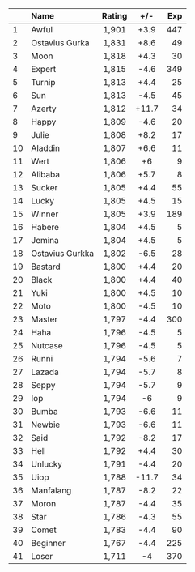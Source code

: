 | |Name|Rating|+/-|Exp|
|-|:---|:----:|:-:|--:|
|1|Awful|1,901|+3.9|447|
|2|Ostavius Gurka|1,831|+8.6|49|
|3|Moon|1,818|+4.3|30|
|4|Expert|1,815|-4.6|349|
|5|Turnip|1,813|+4.4|25|
|6|Sun|1,813|-4.5|45|
|7|Azerty|1,812|+11.7|34|
|8|Happy|1,809|-4.6|20|
|9|Julie|1,808|+8.2|17|
|10|Aladdin|1,807|+6.6|11|
|11|Wert|1,806|+6|9|
|12|Alibaba|1,806|+5.7|8|
|13|Sucker|1,805|+4.4|55|
|14|Lucky|1,805|+4.5|15|
|15|Winner|1,805|+3.9|189|
|16|Habere|1,804|+4.5|5|
|17|Jemina|1,804|+4.5|5|
|18|Ostavius Gurkka|1,802|-6.5|28|
|19|Bastard|1,800|+4.4|20|
|20|Black|1,800|+4.4|40|
|21|Yuki|1,800|+4.5|10|
|22|Moto|1,800|-4.5|10|
|23|Master|1,797|-4.4|300|
|24|Haha|1,796|-4.5|5|
|25|Nutcase|1,796|-4.5|5|
|26|Runni|1,794|-5.6|7|
|27|Lazada|1,794|-5.7|8|
|28|Seppy|1,794|-5.7|9|
|29|Iop|1,794|-6|9|
|30|Bumba|1,793|-6.6|11|
|31|Newbie|1,793|-6.6|11|
|32|Said|1,792|-8.2|17|
|33|Hell|1,792|+4.4|30|
|34|Unlucky|1,791|-4.4|20|
|35|Uiop|1,788|-11.7|34|
|36|Manfalang|1,787|-8.2|22|
|37|Moron|1,787|-4.4|35|
|38|Star|1,786|-4.3|55|
|39|Comet|1,783|-4.4|90|
|40|Beginner|1,767|-4.4|225|
|41|Loser|1,711|-4|370|
